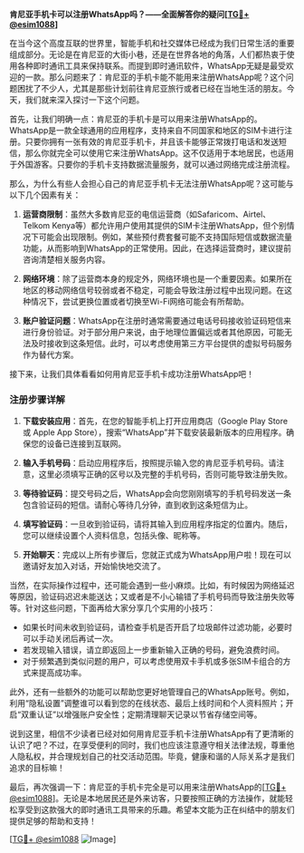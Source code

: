 **肯尼亚手机卡可以注册WhatsApp吗？——全面解答你的疑问[[TG💪+ @esim1088](https://t.me/s/esim1088)]**

在当今这个高度互联的世界里，智能手机和社交媒体已经成为我们日常生活的重要组成部分。无论是在肯尼亚的大街小巷，还是在世界各地的角落，人们都热衷于使用各种即时通讯工具来保持联系。而提到即时通讯软件，WhatsApp无疑是最受欢迎的一款。那么问题来了：肯尼亚的手机卡能不能用来注册WhatsApp呢？这个问题困扰了不少人，尤其是那些计划前往肯尼亚旅行或者已经在当地生活的朋友。今天，我们就来深入探讨一下这个问题。

首先，让我们明确一点：肯尼亚的手机卡是可以用来注册WhatsApp的。WhatsApp是一款全球通用的应用程序，支持来自不同国家和地区的SIM卡进行注册。只要你拥有一张有效的肯尼亚手机卡，并且该卡能够正常拨打电话和发送短信，那么你就完全可以使用它来注册WhatsApp。这不仅适用于本地居民，也适用于外国游客。只要你的手机卡支持数据流量服务，就可以通过网络完成注册流程。

那么，为什么有些人会担心自己的肯尼亚手机卡无法注册WhatsApp呢？这可能与以下几个因素有关：

1. **运营商限制**：虽然大多数肯尼亚的电信运营商（如Safaricom、Airtel、Telkom Kenya等）都允许用户使用其提供的SIM卡注册WhatsApp，但个别情况下可能会出现限制。例如，某些预付费套餐可能不支持国际短信或数据流量功能，从而影响到WhatsApp的正常使用。因此，在选择运营商时，建议提前咨询清楚相关服务内容。

2. **网络环境**：除了运营商本身的规定外，网络环境也是一个重要因素。如果所在地区的移动网络信号较弱或者不稳定，可能会导致注册过程中出现问题。在这种情况下，尝试更换位置或者切换至Wi-Fi网络可能会有所帮助。

3. **账户验证问题**：WhatsApp在注册时通常需要通过电话号码接收验证码短信来进行身份验证。对于部分用户来说，由于地理位置偏远或者其他原因，可能无法及时接收到这条短信。此时，可以考虑使用第三方平台提供的虚拟号码服务作为替代方案。

接下来，让我们具体看看如何用肯尼亚手机卡成功注册WhatsApp吧！

### 注册步骤详解

1. **下载安装应用**：首先，在您的智能手机上打开应用商店（Google Play Store 或 Apple App Store），搜索“WhatsApp”并下载安装最新版本的应用程序。确保您的设备已连接到互联网。

2. **输入手机号码**：启动应用程序后，按照提示输入您的肯尼亚手机号码。请注意，这里必须填写正确的区号以及完整的手机号码，否则可能导致注册失败。

3. **等待验证码**：提交号码之后，WhatsApp会向您刚刚填写的手机号码发送一条包含验证码的短信。请耐心等待几分钟，直到收到这条短信为止。

4. **填写验证码**：一旦收到验证码，请将其输入到应用程序指定的位置内。随后，您可以继续设置个人资料信息，包括头像、昵称等。

5. **开始聊天**：完成以上所有步骤后，您就正式成为WhatsApp用户啦！现在可以邀请好友加入对话，开始愉快地交流了。

当然，在实际操作过程中，还可能会遇到一些小麻烦。比如，有时候因为网络延迟等原因，验证码迟迟未能送达；又或者是不小心输错了手机号码而导致注册失败等等。针对这些问题，下面再给大家分享几个实用的小技巧：

- 如果长时间未收到验证码，请检查手机是否开启了垃圾邮件过滤功能，必要时可以手动关闭后再试一次。
- 若发现输入错误，请立即返回上一步重新输入正确的号码，避免浪费时间。
- 对于频繁遇到类似问题的用户，可以考虑使用双卡手机或多张SIM卡组合的方式来提高成功率。

此外，还有一些额外的功能可以帮助您更好地管理自己的WhatsApp账号。例如，利用“隐私设置”调整谁可以看到您的在线状态、最后上线时间和个人资料照片；开启“双重认证”以增强账户安全性；定期清理聊天记录以节省存储空间等。

说到这里，相信不少读者已经对如何用肯尼亚手机卡注册WhatsApp有了更清晰的认识了吧？不过，在享受便利的同时，我们也应该注意遵守相关法律法规，尊重他人隐私权，并合理规划自己的社交活动范围。毕竟，健康和谐的人际关系才是我们追求的目标嘛！

最后，再次强调一下：肯尼亚的手机卡完全是可以用来注册WhatsApp的[[TG💪+ @esim1088](https://t.me/s/esim1088)]。无论是本地居民还是外来访客，只要按照正确的方法操作，就能轻松享受到这款强大的即时通讯工具带来的乐趣。希望本文能为正在纠结中的朋友们提供足够的帮助和支持！

[[TG💪+ @esim1088](https://t.me/s/esim1088) ![Image](https://i.postimg.cc/4NQfJmqS/Snipaste-2025-05-13-00-14-12.png)]